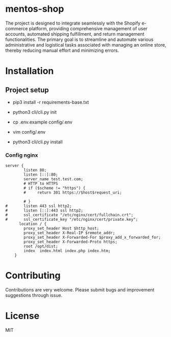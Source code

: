 # mentos-shop
The project is designed to integrate seamlessly with the Shopify e-commerce platform, providing comprehensive management of user accounts, automated shipping fulfillment, and return management functionalities. The primary goal is to streamline and automate various administrative and logistical tasks associated with managing an online store, thereby reducing manual effort and minimizing errors.
# Installation

## Project setup
- pip3 install -r requirements-base.txt

- python3 cli/cli.py init

- cp .env.example config/.env

- vim config/.env

- python3 cli/cli.py install

### Config nginx
```
server {
        listen 80;
        listen [::]:80;
        server_name test.test.com;
        # HTTP to HTTPS
        # if ($scheme != "https") {
        #     return 301 https://$host$request_uri;

        # }
#       listen 443 ssl http2;
#       listen [::]:443 ssl http2;
#       ssl_certificate "/etc/nginx/cert/fullchain.crt";
#       ssl_certificate_key "/etc/nginx/cert/private.key";
      location / {
        proxy_set_header Host $http_host;
        proxy_set_header X-Real-IP $remote_addr;
        proxy_set_header X-Forwarded-For $proxy_add_x_forwarded_for;
        proxy_set_header X-Forwarded-Proto https;
        root /opt/dist;
        index  index.html index.php index.htm;
    }
```
# Contributing
Contributions are very welcome. Please submit bugs and improvement suggestions through issue.
# License
MIT

